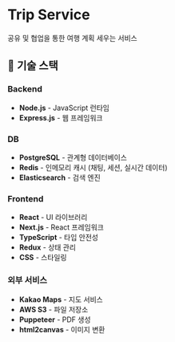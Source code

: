 # Trip Service

공유 및 협업을 통한 여행 계획 세우는 서비스

## 🚀 기술 스택

### Backend
- **Node.js** - JavaScript 런타임
- **Express.js** - 웹 프레임워크

### DB
- **PostgreSQL** - 관계형 데이터베이스
- **Redis** - 인메모리 캐시 (채팅, 세션, 실시간 데이터)
- **Elasticsearch** - 검색 엔진

### Frontend
- **React** - UI 라이브러리
- **Next.js** - React 프레임워크
- **TypeScript** - 타입 안전성
- **Redux** - 상태 관리
- **CSS** - 스타일링

### 외부 서비스
- **Kakao Maps** - 지도 서비스
- **AWS S3** - 파일 저장소
- **Puppeteer** - PDF 생성
- **html2canvas** - 이미지 변환
